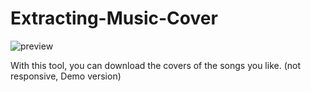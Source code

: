 # Extracting-Music-Cover

![preview](https://ehsan.storage.iran.liara.space/git-hub/Extracting-Music-Cover/preview1.png)

With this tool, you can download the covers of the songs you like. (not responsive, Demo version)

